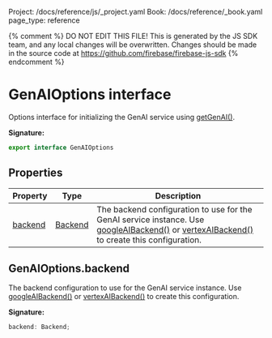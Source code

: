 Project: /docs/reference/js/_project.yaml
Book: /docs/reference/_book.yaml
page_type: reference

{% comment %}
DO NOT EDIT THIS FILE!
This is generated by the JS SDK team, and any local changes will be
overwritten. Changes should be made in the source code at
https://github.com/firebase/firebase-js-sdk
{% endcomment %}

# GenAIOptions interface
Options interface for initializing the GenAI service using [getGenAI()](./vertexai.md#getgenai_65c48ee)<!-- -->.

<b>Signature:</b>

```typescript
export interface GenAIOptions 
```

## Properties

|  Property | Type | Description |
|  --- | --- | --- |
|  [backend](./vertexai.genaioptions.md#genaioptionsbackend) | [Backend](./vertexai.md#backend) | The backend configuration to use for the GenAI service instance. Use [googleAIBackend()](./vertexai.md#googleaibackend) or [vertexAIBackend()](./vertexai.md#vertexaibackend_d0a4534) to create this configuration. |

## GenAIOptions.backend

The backend configuration to use for the GenAI service instance. Use [googleAIBackend()](./vertexai.md#googleaibackend) or [vertexAIBackend()](./vertexai.md#vertexaibackend_d0a4534) to create this configuration.

<b>Signature:</b>

```typescript
backend: Backend;
```
